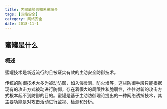 ```yaml
---
title: 内网威胁感知系统简介
tags: [网络安全]
category: 网络安全
date: 2018-11-1
---
```


## 蜜罐是什么

### 概述

蜜罐技术是新近流行的且被证实有效的主动安全防御技术。

传统的防御技术大多为被动防御，如入侵检测、防火墙等，这些防御手段只能根据现有的攻击方式被动进行防御，存在着很大的局限性和脆弱性，往往对新的攻击方式根本起不到防御的目的。蜜罐是基于主动防御理论提出的一种网络诱捕技术，其主要功能是对攻击活动进行监视、检测和分析。



